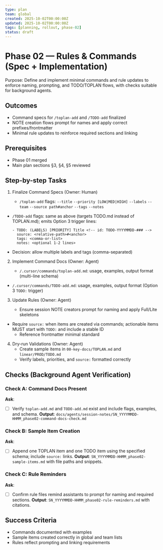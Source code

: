 ```yaml
---
type: plan
team: global
created: 2025-10-02T00:00:00Z
updated: 2025-10-02T00:00:00Z
tags: [planning, rollout, phase-02]
status: draft
---
```


# Phase 02 — Rules & Commands (Spec + Implementation)

Purpose: Define and implement minimal commands and rule updates to enforce naming,
prompting, and TODO/TOPLAN flows, with checks suitable for background agents.

## Outcomes

- Command specs for `/toplan-add` and `/TODO-add` finalized
- NOTE creation flows prompt for names and apply correct prefixes/frontmatter
- Minimal rule updates to reinforce required sections and linking

## Prerequisites

- Phase 01 merged
- Main plan sections §3, §4, §5 reviewed

## Step-by-step Tasks

1. Finalize Command Specs (Owner: Human)

   - `/toplan-add` flags: `--title` `--priority [LOW|MED|HIGH]` `--labels` `--team` `--source path#anchor` `--tags` `--notes`

- `/TODO-add` flags: same as above (targets TODO.md instead of TOPLAN.md); emits Option 3 trigger lines:
  ```text
  - TODO: (LABELS) [PRIORITY] Title <!-- id: TODO-YYYYMMDD-### -->
    source: <relative-path>#<anchor>
    tags: <comma-or-list>
    notes: <optional 1-2 lines>
  ```
- Decision: allow multiple labels and tags (comma-separated)

2. Implement Command Docs (Owner: Agent)

   - `/.cursor/commands/toplan-add.md`: usage, examples, output format (multi-line schema)

- `/.cursor/commands/TODO-add.md`: usage, examples, output format (Option 3 `TODO:` trigger)

3. Update Rules (Owner: Agent)

   - Ensure session NOTE creators prompt for naming and apply Full/Lite skeletons

- Require `source:` when items are created via commands; actionable items MUST start with `TODO:` and include a stable ID
  - Reference frontmatter minimal standard

4. Dry-run Validations (Owner: Agent)
   - Create sample items in `00-key-docs/TOPLAN.md` and `linear/PROD/TODO.md`
   - Verify labels, priorities, and `source:` formatted correctly

## Checks (Background Agent Verification)

### Check A: Command Docs Present

**Ask**:

- [ ] Verify `toplan-add.md` and `TODO-add.md` exist and include flags, examples, and schema.
      **Output**: `docs/agents/session-notes/SN_YYYYMMDD-HHMM_phase02-command-docs-check.md`

### Check B: Sample Item Creation

**Ask**:

- [ ] Append one TOPLAN item and one TODO item using the specified schema; include `source:` links.
      **Output**: `SN_YYYYMMDD-HHMM_phase02-sample-items.md` with file paths and snippets.

### Check C: Rule Reminders

**Ask**:

- [ ] Confirm rule files remind assistants to prompt for naming and required sections.
      **Output**: `SN_YYYYMMDD-HHMM_phase02-rule-reminders.md` with citations.

## Success Criteria

- Commands documented with examples
- Sample items created correctly in global and team lists
- Rules reflect prompting and linking requirements

